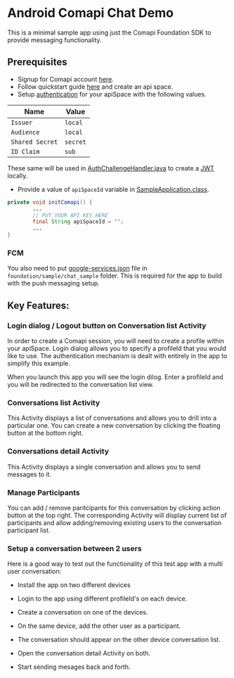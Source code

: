 # Android Comapi Chat Demo
This is a minimal sample app using just the Comapi Foundation SDK to provide messaging functionality.

## Prerequisites

- Signup for Comapi account [here](http://www.comapi.com).
- Follow quickstart guide [here](http://docs.comapi.com/docs/quick-start) and create an api space.
- Setup [authentication](http://docs.comapi.com/docs/channel-setup-app-messaging) for your apiSpace with the following values.

| Name | Value |
| -----------| ----- |
| `Issuer`   |  `local`| 
| `Audience` |  `local`| 
| `Shared Secret` |  `secret`| 
| `ID Claim` |  `sub`| 

These same will be used in [AuthChallengeHandler.java](https://github.com/comapi/comapi-sdk-android-samples/blob/master/foundation/sample/chat_sample/src/main/java/com/comapi/sample/comapi/AuthChallengeHandler.java) to create a [JWT](https://jwt.io/introduction/) locally.

- Provide a value of `apiSpaceId` variable in [SampleApplication.class](https://github.com/comapi/comapi-sdk-android-samples/blob/master/foundation/sample/chat_sample/src/main/java/com/comapi/sample/SampleApplication.java).
```java
private void initComapi() {
        ...
        // PUT YOUR API KEY HERE
        final String apiSpaceId = "";
        ...
}
```

### FCM

You also need to put [google-services.json](https://support.google.com/firebase/answer/7015592?hl=en) file in `foundation/sample/chat_sample` folder. This is required for the app to build with the push messaging setup.

## Key Features:

### Login dialog / Logout button on Conversation list Activity
In order to create a Comapi session, you will need to create a profile within your apiSpace. Login dialog allows you to specify a profileId that you would like to use. The authentication mechanism is dealt with entirely in the app to simplify this example.

When you launch this app you will see the login dilog. Enter a profileId and you will be redirected to the conversation list view.  

### Conversations list Activity

This Activity displays a list of conversations and allows you to drill into a particular one. 
You can create a new conversation by clicking the floating button at the bottom right.

### Conversations detail Activity

This Activity displays a single conversation and allows you to send messages to it. 

### Manage Participants

You can add / remove paritcipants for this conversation by clicking action button at the top right. The corresponding Activity will display current list of participants and allow adding/removing existing users to the conversation participant list.

### Setup a conversation between 2 users

Here is a good way to test out the functionality of this test app with a multi user conversation:

- Install the app on two different devices

- Login to the app using different profileId's on each device.

- Create a conversation on one of the devices.

- On the same device, add the other user as a participant.

- The conversation should appear on the other device conversation list.

- Open the conversation detail Activity on both.

- Start sending mesages back and forth.